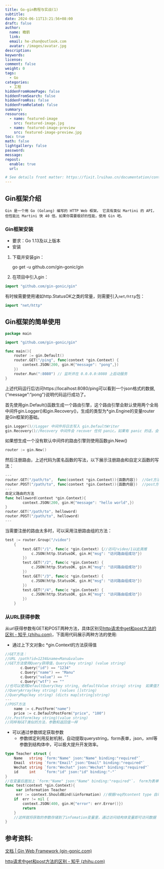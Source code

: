 ```yaml
---
title: Go-gin教程与实战(1)
subtitle:
date: 2024-06-11T13:21:56+08:00
draft: false
author:
  name: 瞻鹤
  link:
  email: he-zhan@outlook.com
  avatar: /images/avatar.jpg
description:
keywords:
license:
comment: false
weight: 0
tags:
  - Go
categories:
  - 工程
hiddenFromHomePage: false
hiddenFromSearch: false
hiddenFromRss: false
hiddenFromRelated: false
summary:
resources:
  - name: featured-image
    src: featured-image.jpg
  - name: featured-image-preview
    src: featured-image-preview.jpg
toc: true
math: false
lightgallery: false
password:
message:
repost:
  enable: true
  url:

# See details front matter: https://fixit.lruihao.cn/documentation/content-management/introduction/#front-matter
---
```


<!--more-->

## Gin框架介绍

```
Gin 是一个用 Go (Golang) 编写的 HTTP Web 框架。 它具有类似 Martini 的 API，但性能比 Martini 快 40 倍。如果你需要极好的性能，使用 Gin 吧。
```

### Gin框架安装

- 要求：Go 1.13及以上版本
- 安装

1. 下载并安装gin：

   go get -u github.com/gin-gonic/gin

2. 在项目中引入gin：

```go
import "github.com/gin-gonic/gin"
```

有时候需要使用诸如http.StatusOK之类的常量，则需要引入`net/http`包：

```go
import "net/http"
```

## Gin框架的简单使用

```go
package main

import "github.com/gin-gonic/gin"

func main(){
    router := gin.Default()
	router.GET("/ping", func(context *gin.Context) {
		context.JSON(200, gin.H{"message": "pong",})
	})
    router.Run(":8080") // 监听并在 0.0.0.0:8080 上启动服务
}
```

上述代码运行后访问https://localhost:8080/ping可以看到一个json格式的数据,{“message”:“pong”}说明代码运行成功了。

首先使用gin.Default()函数生成一个路由引擎，这个路由引擎会默认使用两个全局中间件gin.Logger()和gin.Recovery()，生成的类型为*gin.Engine的变量router是Gin框架的基础。

```go
gin.Logger()//Logger 中间件将日志写入 gin.DefaultWriter
gin.Recovery()//Recovery 中间件会 recover 任何 panic。如果有 panic 的话，会写入 500
```

如果想生成一个没有默认中间件的路由引擎则使用函数gin.New()

```go
router := gin.New()
```

然后注册路由，上述代码为匿名函数的写法，以下展示注册路由和自定义函数的写法：

```go
---
router.GET("/path/to",	func(context *gin.Context)){函数内容})	//Get方法
router.POST("/path/to", func(context *gin.Context)){函数内容})	//post方法
---
自定义路由的方法
func helloword(context *gin.Context){
    	context.JSON(200, gin.H{"message": "hello world",})
}
router.GET("/path/to", helloword)
router.POST("/path/to", helloword)
--- 
```

当需要注册的路由太多时，可以采用注册路由组的方法：

```go
test := router.Group("/video")
	{
		test.GET("/1", func(c *gin.Context) {//访问/video/1以此类推
			c.JSON(http.StatusOK, gin.H{"msg": "访问路由组成功"})
		})
		test.GET("/2", func(c *gin.Context) {
			c.JSON(http.StatusOK, gin.H{"msg": "访问路由组成功"})
		})
		test.GET("/3", func(c *gin.Context) {
			c.JSON(http.StatusOK, gin.H{"msg": "访问路由组成功"})
		})
		test.GET("/4", func(c *gin.Context) {
			c.JSON(http.StatusOK, gin.H{"msg": "访问路由组成功"})
		})
	}
```

### 从URL获得参数

从url获得参数有GET和POST两种方法，具体区别见[http请求中get和post方法的区别 - 知乎 (zhihu.com)](https://zhuanlan.zhihu.com/p/275695831)，下面用代码展示两种方法的使用:

- 通过上下文对象c *gin.Context的方法获得值

```go
//GET方法：
//URL /path?id=1234&name=Manu&value= 
//GET方法使用Query获得值，Query(key string) (value string)
       c.Query("id") == "1234"
       c.Query("name") == "Manu"
       c.Query("value") == ""
       c.Query("wtf") == ""
//也可以使用DefaultQuery(key string, defaultValue string) string  如果值为空则返回defaultValue的值
//QueryArray(key string) (values []string)
//QueryMap(key string) (dicts map[string]string)
---
//POST方法
	name := c.PostForm("name")
	price := c.DefaultPostForm("price", "100")
//c.PostForm(key string)(value string)
//同样有GET类似的方法，参数和返回值一样
```

- 可以通过参数绑定获取参数
  - 参数绑定利用反射机制，自动提取querystring，form表单，json，xml等参数到结构体中，可以极大提升开发效率。

```go
type Teacher struct {
	Name   string `form:"Name" json:"Name" binding:"required"`
	Email  string `form:"Email" json:"Email" binding:"required"`
	Wechat string `form:"Wechat" json:"Wechat" binding:"required"`
	id     int    `form:"id" json:"id" binding:"-"`
}
//在变量后面加上 `form:"Name" json:"Name" binding:"required"`， form为表单， json为json格式的数据，binding和参数验证有关，当值为required为需要验证不能传空值，为-时不需要验证；相较于form，会优先选择json格式，json:“”中的值必须与前端参数的name一致
func test(context *gin.Context){
  	 var information Teacher
   	 err := context.ShouldBind(&information) //根据req的content type 自动推断如何绑定,form/json/xml等格式
	if  err != nil {
		context.JSON(400, gin.H{"error": err.Error()})
		return
	}
    //这样就将获取的参数存储到了infomation变量里，通过访问结构体变量即可访问数据
}
```

## 参考资料:

[文档 | Gin Web Framework (gin-gonic.com)](https://gin-gonic.com/zh-cn/docs/)

[http请求中get和post方法的区别 - 知乎 (zhihu.com)](https://zhuanlan.zhihu.com/p/275695831)
